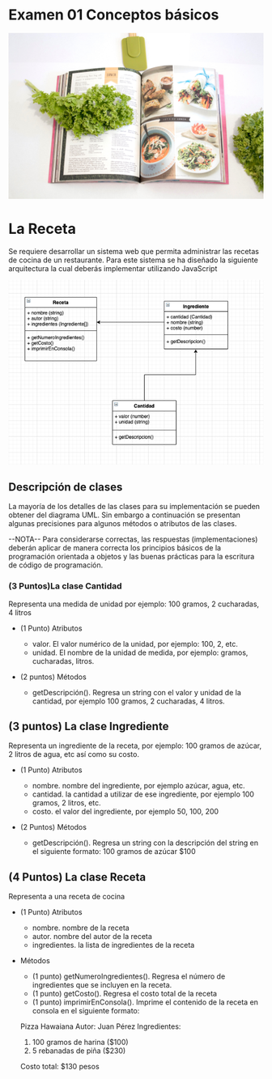 # Examen 01 Conceptos básicos

<img src="img/recipie.jpg" width="700">

# La Receta

Se requiere desarrollar un sistema web que permita administrar las recetas de cocina de un restaurante. Para este sistema se ha diseñado la siguiente arquitectura la cual deberás implementar utilizando JavaScript

<img src="img/diagrama-uml.png" width="800">

## Descripción de clases

La mayoría de los detalles de las clases para su implementación se pueden obtener del diagrama UML. Sin embargo a continuación se presentan algunas precisiones para algunos métodos o atributos de las clases.

--NOTA-- Para considerarse correctas, las respuestas (implementaciones) deberán aplicar de manera correcta los principios básicos de la programación orientada a objetos y las buenas prácticas para la escritura de código de programación.

### (3 Puntos)La clase Cantidad

Representa una medida de unidad por ejemplo: 100 gramos, 2 cucharadas, 4 litros

- (1 Punto) Atributos

  - valor. El valor numérico de la unidad, por ejemplo: 100, 2, etc.
  - unidad. El nombre de la unidad de medida, por ejemplo: gramos, cucharadas, litros.

- (2 puntos) Métodos
  - getDescripción(). Regresa un string con el valor y unidad de la cantidad, por ejemplo 100 gramos, 2 cucharadas, 4 litros.

## (3 puntos) La clase Ingrediente

Representa un ingrediente de la receta, por ejemplo: 100 gramos de azúcar, 2 litros de agua, etc así como su costo.

- (1 Punto) Atributos

  - nombre. nombre del ingrediente, por ejemplo azúcar, agua, etc.
  - cantidad. la cantidad a utilizar de ese ingrediente, por ejemplo 100 gramos, 2 litros, etc.
  - costo. el valor del ingrediente, por ejemplo 50, 100, 200

- (2 Puntos) Métodos
  - getDescripción(). Regresa un string con la descripción del string en el siguiente formato: 100 gramos de azúcar \$100

## (4 Puntos) La clase Receta

Representa a una receta de cocina

- (1 Punto) Atributos

  - nombre. nombre de la receta
  - autor. nombre del autor de la receta
  - ingredientes. la lista de ingredientes de la receta

- Métodos

  - (1 punto) getNumeroIngredientes(). Regresa el número de ingredientes que se incluyen en la receta.
  - (1 punto) getCosto(). Regresa el costo total de la receta
  - (1 punto) imprimirEnConsola(). Imprime el contenido de la receta en consola en el siguiente formato:

  Pizza Hawaiana
  Autor: Juan Pérez
  Ingredientes:

  1. 100 gramos de harina (\$100)
  2. 5 rebanadas de piña (\$230)

  Costo total: \$130 pesos
